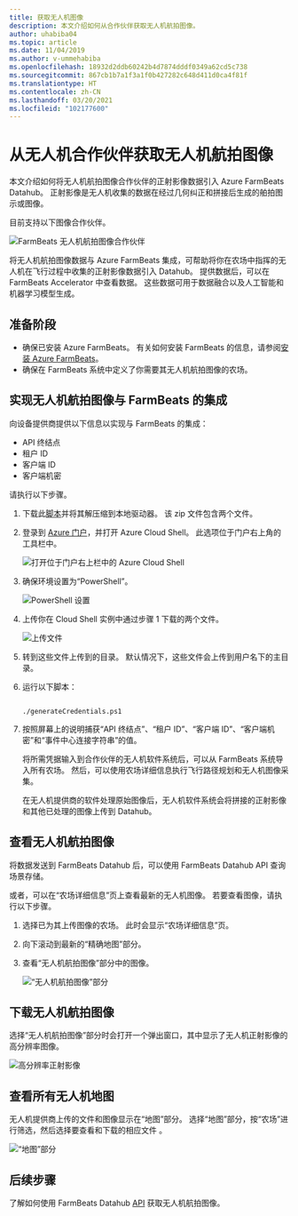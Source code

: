 ```yaml
---
title: 获取无人机图像
description: 本文介绍如何从合作伙伴获取无人机航拍图像。
author: uhabiba04
ms.topic: article
ms.date: 11/04/2019
ms.author: v-ummehabiba
ms.openlocfilehash: 18932d2ddb60242b4d7874dddf0349a62cd5c738
ms.sourcegitcommit: 867cb1b7a1f3a1f0b427282c648d411d0ca4f81f
ms.translationtype: HT
ms.contentlocale: zh-CN
ms.lasthandoff: 03/20/2021
ms.locfileid: "102177600"
---
```

# <a name="get-drone-imagery-from-drone-partners"></a>从无人机合作伙伴获取无人机航拍图像

本文介绍如何将无人机航拍图像合作伙伴的正射影像数据引入 Azure FarmBeats Datahub。 正射影像是无人机收集的数据在经过几何纠正和拼接后生成的舶拍图示或图像。

目前支持以下图像合作伙伴。

  ![FarmBeats 无人机航拍图像合作伙伴](./media/get-drone-imagery-from-drone-partner/drone-partner-1.png)

将无人机航拍图像数据与 Azure FarmBeats 集成，可帮助将你在农场中指挥的无人机在飞行过程中收集的正射影像数据引入 Datahub。 提供数据后，可以在 FarmBeats Accelerator 中查看数据。 这些数据可用于数据融合以及人工智能和机器学习模型生成。

## <a name="before-you-begin"></a>准备阶段

  - 确保已安装 Azure FarmBeats。 有关如何安装 FarmBeats 的信息，请参阅[安装 Azure FarmBeats](install-azure-farmbeats.md)。
  - 确保在 FarmBeats 系统中定义了你需要其无人机航拍图像的农场。

## <a name="enable-drone-imagery-integration-with-farmbeats"></a>实现无人机航拍图像与 FarmBeats 的集成

向设备提供商提供以下信息以实现与 FarmBeats 的集成：
 - API 终结点
 - 租户 ID
 - 客户端 ID
 - 客户端机密

请执行以下步骤。

1. 下载此[脚本](https://aka.ms/farmbeatspartnerscript)并将其解压缩到本地驱动器。 该 zip 文件包含两个文件。
2. 登录到 [Azure 门户](https://portal.azure.com/)，并打开 Azure Cloud Shell。 此选项位于门户右上角的工具栏中。

    ![打开位于门户右上栏中的 Azure Cloud Shell](./media/get-drone-imagery-from-drone-partner/navigation-bar-1.png)

3. 确保环境设置为“PowerShell”。

    ![PowerShell 设置](./media/get-drone-imagery-from-drone-partner/power-shell-new-1.png)

4. 上传你在 Cloud Shell 实例中通过步骤 1 下载的两个文件。

    ![上传文件](./media/get-drone-imagery-from-drone-partner/power-shell-two-1.png)

5. 转到这些文件上传到的目录。 默认情况下，这些文件会上传到用户名下的主目录。
6. 运行以下脚本：

    ```azurepowershell-interactive

    ./generateCredentials.ps1

    ```

7. 按照屏幕上的说明捕获“API 终结点”、“租户 ID”、“客户端 ID”、“客户端机密”和“事件中心连接字符串”的值。

    将所需凭据输入到合作伙伴的无人机软件系统后，可以从 FarmBeats 系统导入所有农场。 然后，可以使用农场详细信息执行飞行路径规划和无人机图像采集。

    在无人机提供商的软件处理原始图像后，无人机软件系统会将拼接的正射影像和其他已处理的图像上传到 Datahub。

## <a name="view-drone-imagery"></a>查看无人机航拍图像

将数据发送到 FarmBeats Datahub 后，可以使用 FarmBeats Datahub API 查询场景存储。

或者，可以在“农场详细信息”页上查看最新的无人机图像。 若要查看图像，请执行以下步骤。

1. 选择已为其上传图像的农场。 此时会显示“农场详细信息”页。
2. 向下滚动到最新的“精确地图”部分。
3. 查看“无人机航拍图像”部分中的图像。

    ![“无人机航拍图像”部分](./media/get-drone-imagery-from-drone-partner/drone-imagery-1.png)

## <a name="download-drone-imagery"></a>下载无人机航拍图像

选择“无人机航拍图像”部分时会打开一个弹出窗口，其中显示了无人机正射影像的高分辨率图像。

![高分辨率正射影像](./media/get-drone-imagery-from-drone-partner/download-drone-imagery-1.png)

## <a name="view-all-drone-maps"></a>查看所有无人机地图

无人机提供商上传的文件和图像显示在“地图”部分。 选择“地图”部分，按“农场”进行筛选，然后选择要查看和下载的相应文件 。

  ![“地图”部分](./media/get-drone-imagery-from-drone-partner/view-drone-maps-1.png)

## <a name="next-steps"></a>后续步骤

了解如何使用 FarmBeats Datahub [API](rest-api-in-azure-farmbeats.md) 获取无人机航拍图像。
